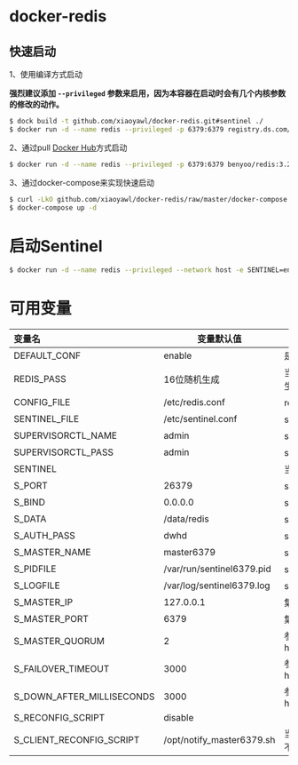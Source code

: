 # docker-redis

## 快速启动

1、使用编译方式启动

**强烈建议添加 `--privileged` 参数来启用，因为本容器在启动时会有几个内核参数的修改的动作。**

```bash
$ dock build -t github.com/xiaoyawl/docker-redis.git#sentinel ./
$ docker run -d --name redis --privileged -p 6379:6379 registry.ds.com/benyoo/redis:3.2.5
```

2、通过pull [Docker Hub](https://hub.docker.com/r/benyoo/redis/)方式启动
```bash
$ docker run -d --name redis --privileged -p 6379:6379 benyoo/redis:3.2.5
```

3、通过docker-compose来实现快速启动
```bash
$ curl -LkO github.com/xiaoyawl/docker-redis/raw/master/docker-compose.yml
$ docker-compose up -d
```



# 启动Sentinel

```bash
$ docker run -d --name redis --privileged --network host -e SENTINEL=enable benyoo/redis:3.2.5-sentinel
```



# 可用变量

| 变量名                       | 变量默认值                     | 说明                                       |
| :------------------------ | ------------------------- | ---------------------------------------- |
| DEFAULT_CONF              | enable                    | 是否试用容器的默认配置文件                            |
| REDIS_PASS                | 16位随机生成                   | 当DEFAULT_CONF为非enable值时，此值不生效            |
| CONFIG_FILE               | /etc/redis.conf           | redis配置文件路径                              |
| SENTINEL_FILE             | /etc/sentinel.conf        | sentinel配置文件路径                           |
| SUPERVISORCTL_NAME        | admin                     | supervisorctl用户名                         |
| SUPERVISORCTL_PASS        | admin                     | supervisorctl密码                          |
| SENTINEL                  |                           | 当变量值为enable时则启动Sentinel                  |
| S_PORT                    | 26379                     | sentinel监听端口                             |
| S_BIND                    | 0.0.0.0                   | sentinel监听地址                             |
| S_DATA                    | /data/redis               | sentinel数据路径                             |
| S_AUTH_PASS               | dwhd                      | sentinel密码                               |
| S_MASTER_NAME             | master6379                | sentinel定义集群名称                           |
| S_PIDFILE                 | /var/run/sentinel6379.pid | sentinelPID文件路径                          |
| S_LOGFILE                 | /var/log/sentinel6379.log | sentinel日志文件路径                           |
| S_MASTER_IP               | 127.0.0.1                 | 集群master地址                               |
| S_MASTER_PORT             | 6379                      | 集群master端口                               |
| S_MASTER_QUORUM           | 2                         | 参见http://redisdoc.com/topic/sentinel.html#id4 |
| S_FAILOVER_TIMEOUT        | 3000                      | 参见http://redisdoc.com/topic/sentinel.html#id4 |
| S_DOWN_AFTER_MILLISECONDS | 3000                      | 参见http://redisdoc.com/topic/sentinel.html#id4 |
| S_RECONFIG_SCRIPT         | disable                   |                                          |
| S_CLIENT_RECONFIG_SCRIPT  | /opt/notify_master6379.sh | 当S_RECONFIG_SCRIPT值为disable时此值不生效        |